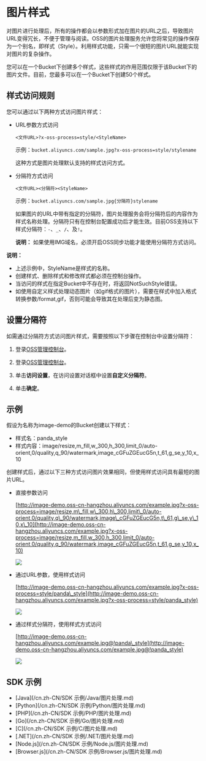 # 图片样式

对图片进行处理后，所有的操作都会以参数形式加在图片的URL之后，导致图片URL变得冗长，不便于管理与阅读。OSS的图片处理服务允许您将常见的操作保存为一个别名，即样式（Style）。利用样式功能，只需一个很短的图片URL就能实现对图片的复杂操作。

您可以在一个Bucket下创建多个样式，这些样式的作用范围仅限于该Bucket下的图片文件。目前，您最多可以在一个Bucket下创建50个样式。

## 样式访问规则

您可以通过以下两种方式访问图片样式：

-   URL参数方式访问

    ```
    <文件URL>?x-oss-process=style/<StyleName>
    ```

    示例：`bucket.aliyuncs.com/sample.jpg?x-oss-process=style/stylename`

    这种方式是图片处理默认支持的样式访问方式。

-   分隔符方式访问

    ```
    <文件URL><分隔符><StyleName>
    ```

    示例：`bucket.aliyuncs.com/sample.jpg{分隔符}stylename`

    如果图片的URL中带有指定的分隔符，图片处理服务会将分隔符后的内容作为样式名称处理。分隔符只有在控制台配置成功后才能生效。目前OSS支持以下样式分隔符：`-`、`_`、`/`、及`!`。

    **说明：** 如果使用IMG域名，必须开启OSS同步功能才能使用分隔符方式访问。


**说明：**

-   上述示例中，StyleName是样式的名称。
-   创建样式、删除样式和修改样式都必须在控制台操作。
-   当访问的样式在指定Bucket中不存在时，将返回NotSuchStyle错误。
-   如使用自定义样式处理动态图片（如gif格式的图片），需要在样式中加入格式转换参数/format,gif，否则可能会导致其在处理后变为静态图。

## 设置分隔符

如需通过分隔符方式访问图片样式，需要按照以下步骤在控制台中设置分隔符：

1.  登录[OSS管理控制台](https://oss.console.aliyun.com/overview)。

2.  登录[OSS管理控制台](https://partners-intl.console.aliyun.com/#/oss)。

3.  单击**访问设置**，在访问设置对话框中设置**自定义分隔符**。

4.  单击**确定**。


## 示例

假设为名称为image-demo的Bucket创建以下样式：

-   样式名：panda\_style
-   样式内容：image/resize,m\_fill,w\_300,h\_300,limit\_0/auto-orient,0/quality,q\_90/watermark,image\_cGFuZGEucG5n,t\_61,g\_se,y\_10,x\_10

创建样式后，通过以下三种方式访问图片效果相同，但使用样式访问具有最短的图片URL。

-   直接参数访问

    [http://image-demo.oss-cn-hangzhou.aliyuncs.com/example.jpg?x-oss-process=image/resize,m\_fill,w\_300,h\_300,limit\_0/auto-orient,0/quality,q\_90/watermark,image\_cGFuZGEucG5n,t\_61,g\_se,y\_10,x\_10](http://image-demo.oss-cn-hangzhou.aliyuncs.com/example.jpg?x-oss-process=image/resize,m_fill,w_300,h_300,limit_0/auto-orient,0/quality,q_90/watermark,image_cGFuZGEucG5n,t_61,g_se,y_10,x_10)

    ![](https://static-aliyun-doc.oss-cn-hangzhou.aliyuncs.com/assets/img/zh-CN/2226649951/p2884.jpg)

-   通过URL参数，使用样式访问

    [http://image-demo.oss-cn-hangzhou.aliyuncs.com/example.jpg?x-oss-process=style/panda\_style](http://image-demo.oss-cn-hangzhou.aliyuncs.com/example.jpg?x-oss-process=style/panda_style)

    ![](https://static-aliyun-doc.oss-cn-hangzhou.aliyuncs.com/assets/img/zh-CN/2226649951/p2885.jpg)

-   通过样式分隔符，使用样式方式访问

    [http://image-demo.oss-cn-hangzhou.aliyuncs.com/example.jpg@!panda\_style](http://image-demo.oss-cn-hangzhou.aliyuncs.com/example.jpg@!panda_style)

    ![](https://static-aliyun-doc.oss-cn-hangzhou.aliyuncs.com/assets/img/zh-CN/2226649951/p2886.jpg@!panda_style)


## SDK 示例

-   [Java](/cn.zh-CN/SDK 示例/Java/图片处理.md)
-   [Python](/cn.zh-CN/SDK 示例/Python/图片处理.md)
-   [PHP](/cn.zh-CN/SDK 示例/PHP/图片处理.md)
-   [Go](/cn.zh-CN/SDK 示例/Go/图片处理.md)
-   [C](/cn.zh-CN/SDK 示例/C/图片处理.md)
-   [.NET](/cn.zh-CN/SDK 示例/.NET/图片处理.md)
-   [Node.js](/cn.zh-CN/SDK 示例/Node.js/图片处理.md)
-   [Browser.js](/cn.zh-CN/SDK 示例/Browser.js/图片处理.md)

